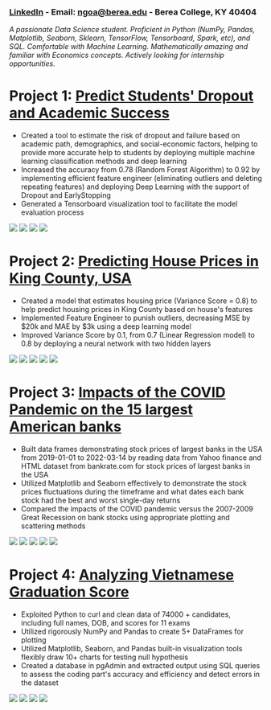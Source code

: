 ### [LinkedIn](https://www.linkedin.com/in/ahnngo/) - Email: ngoa@berea.edu - Berea College, KY 40404
*A passionate Data Science student. Proficient in Python (NumPy, Pandas, Matplotlib, Seaborn, Sklearn, TensorFlow, Tensorboard, Spark, etc), and SQL. Comfortable with Machine Learning. Mathematically amazing and familiar with Economics concepts. Actively looking for internship opportunities.*

# Project 1: [Predict Students' Dropout and Academic Success](https://github.com/ahnngo/Predict-students-dropout-and-academic-success)
* Created a tool to estimate the risk of dropout and failure based on academic path, demographics, and social-economic factors, helping to provide more accurate help to students by deploying multiple machine learning classification methods and deep learning
* Increased the accuracy from 0.78 (Random Forest Algorithm) to 0.92 by implementing efficient feature engineer (eliminating outliers and deleting repeating features) and deploying Deep Learning with the support of Dropout and EarlyStopping
* Generated a Tensorboard visualization tool to facilitate the model evaluation process

![](chart/Correlation_Deep_Learning.png)
![](chart/Age%20at%20enrollment.png)
![](chart/dropout_rate.png)
![](chart/losses_drop_out.png)

# Project 2: [Predicting House Prices in King County, USA](https://github.com/ahnngo/Predicting-House-Prices-in-King-County-USA)
* Created a model that estimates housing price (Variance Score = 0.8) to help predict housing prices in King County based on house's features
* Implemented Feature Engineer to punish outliers, decreasing MSE by $20k and MAE by $3k using a deep learning model
* Improved Variance Score by 0.1, from 0.7 (Linear Regression model) to 0.8 by deploying a neural network with two hidden layers

![](chart/price_distribution.png)
![](chart/price_sqftliving.png)
![](chart/geographical.png)
![](chart/losses.png)
![](chart/y_test_predictions.png)

# Project 3: [Impacts of the COVID Pandemic on the 15 largest American banks](https://github.com/ahnngo/bank-stocks-affected-by-covid)
* Built data frames demonstrating stock prices of largest banks in the USA from 2019-01-01 to 2022-03-14 by reading data from Yahoo finance and HTML dataset from bankrate.com for stock prices of largest banks in the USA
* Utilized Matplotlib and Seaborn effectively to demonstrate the stock prices fluctuations during the timeframe and what dates each bank stock had the best and worst single-day returns
* Compared the impacts of the COVID pandemic versus the 2007-2009 Great Recession on bank stocks using appropriate plotting and scattering methods

![](chart/Banks%20stock%20return.png)
![](chart/Stock%20Return%20over%20Time.png)
![](chart/Stock%20price%20fluctuation.png)
![](chart/Correlation%20of%20Stock%20Prices%20of%20Each%20Bank.png)
![](chart/aximum%20and%20Minimum%20Change%20in%20Close%20Price%20of%20Stocks%20by%20Time.png)

# Project 4: [Analyzing Vietnamese Graduation Score](https://github.com/ahnngo/analyzing_vietnamese_graduation_score_2020)
* Exploited Python to curl and clean data of 74000 + candidates, including full names, DOB, and scores for 11 exams
* Utilized rigorously NumPy and Pandas to create 5+ DataFrames for plotting
* Utilized Matplotlib, Seaborn, and Pandas built-in visualization tools flexibly draw 10+ charts for testing null hypothesis
* Created a database in pgAdmin and extracted output using SQL queries to assess the coding part's accuracy and efficiency and detect errors in the dataset

![](chart/The%20numbers%20of%20student%20participating%20in%20each%20exam.png)
![](chart/Percentage%20of%20exam%20combination%20taken%20by%20students.png)
![](chart/Mandatory%20Meanscore.png)
![](chart/Most%20Popular%20First%20Name.png)
